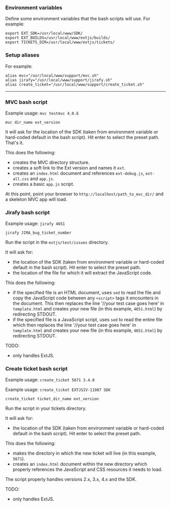 ### Environment variables
Define some environment variables that the bash scripts will use.
For example:

    export EXT_SDK=/usr/local/www/SDK/
    export EXT_BUILDS=/usr/local/www/extjs/builds/
    export TICKETS_DIR=/usr/local/www/extjs/tickets/

### Setup aliases
For example:

    alias mvc="/usr/local/www/support/mvc.sh"
    alias jirafy="/usr/local/www/support/jirafy.sh"
    alias create_ticket="/usr/local/www/support/create_ticket.sh"

----------------------------------------------------------------------------------------

### MVC bash script
Example usage:
    `mvc testmvc 4.0.6`

    mvc dir_name ext_version

It will ask for the location of the SDK (taken from environment variable or hard-coded default in the bash script).  Hit enter to select the preset path.  That's it.

This does the following:

- creates the MVC directory structure.
- creates a soft link to the Ext version and names it `ext`.
- creates an `index.html` document and references `ext-debug.js`, `ext-all.css` and `app.js`.
- creates a basic `app.js` script.

At this point, point your browser to `http://localhost/path_to_mvc_dir/` and a skeleton MVC app will load.

### Jirafy bash script
Example usage:
    `jirafy 4651`

    jirafy JIRA_bug_ticket_number

Run the script in the `extjs/test/issues` directory.

It will ask for:

- the location of the SDK (taken from environment variable or hard-coded default in the bash script).  Hit enter to select the preset path.
- the location of the file for which it will extract the JavaScript code.

This does the following:

- if the specified file is an HTML document, uses `sed` to read the file and copy the JavaScript code between any `<script>` tags it encounters in the document.  This then replaces the line '//your test case goes here' in `template.html` and creates your new file (in this example, `4651.html`) by redirecting STDOUT.
- if the specified file is a JavaScript script, uses `sed` to read the entire file which then replaces the line '//your test case goes here' in `template.html` and creates your new file (in this example, `4651.html`) by redirecting STDOUT.

TODO:

- only handles ExtJS.

### Create ticket bash script
Example usage:
    `create_ticket 5671 3.4.0`

Example usage:
    `create_ticket EXTJSIV-11987 SDK`

    create_ticket ticket_dir_name ext_version

Run the script in your tickets directory.

It will ask for:

- the location of the SDK (taken from environment variable or hard-coded default in the bash script).  Hit enter to select the preset path.

This does the following:

- makes the directory in which the new ticket will live (in this example, `5671`).
- creates an `index.html` document within the new directory which properly references the JavaScript and CSS resources it needs to load.

The script properly handles versions 2.x, 3.x, 4.x and the SDK.

TODO:

 - only handles ExtJS.
